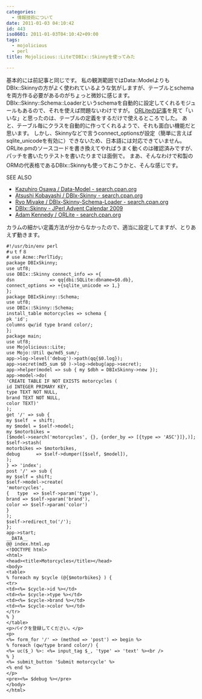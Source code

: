 ```yaml
---
categories:
  - 情報技術について
date: 2011-01-03 04:10:42
id: 443
iso8601: 2011-01-03T04:10:42+09:00
tags:
  - mojolicious
  - perl
title: Mojolicious::LiteでDBIx::Skinnyを使ってみた

---
```


基本的には前記事と同じです。
私の観測範囲ではData::ModelよりもDBIx::Skinnyの方がよく使われているような気がしますが、テーブルとschemaを両方作る必要があるのがちょっと微妙に感じます。
DBIx::Skinny::Schema::Loaderというschemaを自動的に設定してくれるモジュールもあるので、それを使えば問題ないわけですが。
<a href="https://github.com/kraih/mojo/wiki">ORLiteの記事</a>を見て「いいな」と思ったのは、テーブルの定義をするだけで使えるところでした。
あと、テーブル毎にクラスを自動的に作ってくれるようで、それも面白い機能だと思います。
しかし、Skinnyなどで言うconnect_optionsが設定（簡単に言えばsqlite_unicodeを有効に）できないため、日本語には対応できていません。
ORLite.pmのソースコードを書き換えてやればうまく動くのは確認済みですが、パッチを書いたりテストを書いたりまでは面倒で&#133;。
まあ、そんなわけで和製のORMの代表格であるDBIx::Skinnyも使っておこうかと、そんな感じです。
<div>
<p>SEE ALSO</p>
<ul>
<li><a href="http://search.cpan.org/dist/Data-Model/">Kazuhiro Osawa / Data-Model - search.cpan.org</a></li>
<li><a href="http://search.cpan.org/dist/DBIx-Skinny/">Atsushi Kobayashi / DBIx-Skinny - search.cpan.org</a></li>
<li><a href="http://search.cpan.org/dist/DBIx-Skinny-Schema-Loader/">Ryo Miyake / DBIx-Skinny-Schema-Loader - search.cpan.org</a></li>
<li><a href="http://perl-users.jp/articles/advent-calendar/2009/dbix-skinny/">DBIx::Skinny - JPerl Advent Calendar 2009</a></li>
<li><a href="http://search.cpan.org/dist/ORLite/">Adam Kennedy / ORLite - search.cpan.org</a></li>
</ul>
</div>


カラムの細かい定義方法が分からなかったので、適当に設定してますが、とりあえず動きます。
```default
#!/usr/bin/env perl
#ｕｔｆ８
# use Acme::PerlTidy;
package DBIxSkinny;
use utf8;
use DBIx::Skinny connect_info => +{
dsn             => qq{dbi:SQLite:dbname=$0.db},
connect_options => +{sqlite_unicode => 1,}
};
package DBIxSkinny::Schema;
use utf8;
use DBIx::Skinny::Schema;
install_table motorcycles => schema {
pk 'id';
columns qw/id type brand color/;
};
package main;
use utf8;
use Mojolicious::Lite;
use Mojo::Util qw/md5_sum/;
app->log->level('debug')->path(qq{$0.log});
app->secret(md5_sum $0 )->log->debug(app->secret);
app->helper(model => sub { my $dbh = DBIxSkinny->new });
app->model->do(
'CREATE TABLE IF NOT EXISTS motorcycles (
id INTEGER PRIMARY KEY,
type TEXT NOT NULL,
brand TEXT NOT NULL,
color TEXT)'
);
get '/' => sub {
my $self  = shift;
my $model = $self->model;
my $motorbikes =
[$model->search('motorcycles', {}, {order_by => [{type => 'ASC'}]},)];
$self->stash(
motorbikes => $motorbikes,
debug      => $self->dumper([$self, $model]),
);
} => 'index';
post '/' => sub {
my $self = shift;
$self->model->create(
'motorcycles',
{   type  => $self->param('type'),
brand => $self->param('brand'),
color => $self->param('color')
}
);
$self->redirect_to('/');
};
app->start;
__DATA__
@@ index.html.ep
<!DOCTYPE html>
<html>
<head><title>Motorcycles</title></head>
<body>
<table>
% foreach my $cycle (@{$motorbikes} ) {
<tr>
<td><%= $cycle->id %></td>
<td><%= $cycle->type %></td>
<td><%= $cycle->brand %></td>
<td><%= $cycle->color %></td>
</tr>
% }
</table>
<p>バイクを登録してください。</p>
<p>
<%= form_for '/' => (method => 'post') => begin %>
% foreach (qw/type brand color/) {
<%= uc($_) %>: <%= input_tag $_, 'type' => 'text' %><br />
% }
<%= submit_button 'Submit motorcycle' %>
<% end %>
</p>
<pre><%= $debug %></pre>
</body>
</html>
```
    	